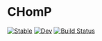 # CHomP

[![Stable](https://img.shields.io/badge/docs-stable-blue.svg)](https://April-Hannah-Lena.github.io/CHomP.jl/stable/)
[![Dev](https://img.shields.io/badge/docs-dev-blue.svg)](https://April-Hannah-Lena.github.io/CHomP.jl/dev/)
[![Build Status](https://github.com/April-Hannah-Lena/CHomP.jl/actions/workflows/CI.yml/badge.svg?branch=main)](https://github.com/April-Hannah-Lena/CHomP.jl/actions/workflows/CI.yml?query=branch%3Amain)
